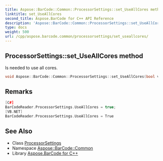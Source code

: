 ```yaml
---
title: Aspose::BarCode::Common::ProcessorSettings::set_UseAllCores method
linktitle: set_UseAllCores
second_title: Aspose.BarCode for C++ API Reference
description: 'Aspose::BarCode::Common::ProcessorSettings::set_UseAllCores method. Is needed to use all cores in C++.'
type: docs
weight: 500
url: /cpp/aspose.barcode.common/processorsettings/set_useallcores/
---
```

## ProcessorSettings::set_UseAllCores method


Is needed to use all cores.

```cpp
void Aspose::BarCode::Common::ProcessorSettings::set_UseAllCores(bool value)
```

## Remarks



```cpp
[C#]
BarCodeReader.ProcessorSettings.UseAllCores = true;
[VB.NET]
BarCodeReader.ProcessorSettings.UseAllCores = True
```

## See Also

* Class [ProcessorSettings](../)
* Namespace [Aspose::BarCode::Common](../../)
* Library [Aspose.BarCode for C++](../../../)
